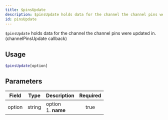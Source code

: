 ```yaml
---
title: $pinsUpdate
description: $pinsUpdate holds data for the channel the channel pins were updated in. (channelPinsUpdate callback)
id: pinsUpdate
---
```


`$pinsUpdate` holds data for the channel the channel pins were updated in. (channelPinsUpdate callback)

## Usage

```php
$pinsUpdate[option]
```

## Parameters

| Field  | Type   | Description               | Required |
|--------|--------|---------------------------|:--------:|
| option | string | option <br /> 1. **name** |   true   |
